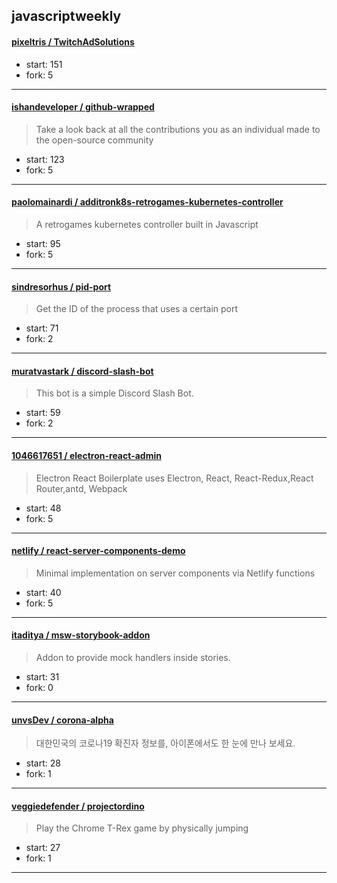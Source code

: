## javascriptweekly

#### [pixeltris / TwitchAdSolutions](https://github.com/pixeltris/TwitchAdSolutions)

> 

+ start: 151
+ fork: 5

----


#### [ishandeveloper / github-wrapped](https://github.com/ishandeveloper/github-wrapped)

> Take a look back at all the contributions you as an individual made to the open-source community

+ start: 123
+ fork: 5

----


#### [paolomainardi / additronk8s-retrogames-kubernetes-controller](https://github.com/paolomainardi/additronk8s-retrogames-kubernetes-controller)

> A retrogames kubernetes controller built in Javascript

+ start: 95
+ fork: 5

----


#### [sindresorhus / pid-port](https://github.com/sindresorhus/pid-port)

> Get the ID of the process that uses a certain port

+ start: 71
+ fork: 2

----


#### [muratvastark / discord-slash-bot](https://github.com/muratvastark/discord-slash-bot)

> This bot is a simple Discord Slash Bot.

+ start: 59
+ fork: 2

----


#### [1046617651 / electron-react-admin](https://github.com/1046617651/electron-react-admin)

> Electron React Boilerplate uses Electron, React, React-Redux,React Router,antd, Webpack

+ start: 48
+ fork: 5

----


#### [netlify / react-server-components-demo](https://github.com/netlify/react-server-components-demo)

> Minimal implementation on server components via Netlify functions

+ start: 40
+ fork: 5

----


#### [itaditya / msw-storybook-addon](https://github.com/itaditya/msw-storybook-addon)

> Addon to provide mock handlers inside stories.

+ start: 31
+ fork: 0

----


#### [unvsDev / corona-alpha](https://github.com/unvsDev/corona-alpha)

> 대한민국의 코로나19 확진자 정보를, 아이폰에서도 한 눈에 만나 보세요.

+ start: 28
+ fork: 1

----


#### [veggiedefender / projectordino](https://github.com/veggiedefender/projectordino)

> Play the Chrome T-Rex game by physically jumping

+ start: 27
+ fork: 1

----

